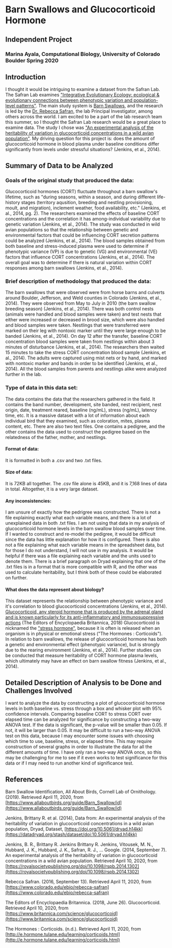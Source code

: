 # Barn Swallows and Glucocorticoid Hormone
## Independent Project 
### Marina Ayala, Computational Biology, University of Colorado Boulder Spring 2020

## Introduction
I thought it would be intriguing to examine a dataset from the Safran Lab. The Safran Lab examines ["Integrative Evolutionary Ecology: ecological & evolutionary connections between phenotypic variation and population-level patterns"](http://www.safran-lab.com/). The main study system is [Barn Swallows](https://www.allaboutbirds.org/guide/Barn_Swallow/id), and the research is led by the [Dr. Rebecca Safran](https://www.colorado.edu/ebio/rebecca-safran), the lab Principal Investigator, among others across the world. I am excited to be a part of the lab research team this summer, so I thought the Safran Lab research would be a great place to examine data. The study I chose was ["An experimental analysis of the heritability of variation in glucocorticoid concentrations in a wild avian population"](https://royalsocietypublishing.org/doi/10.1098/rspb.2014.1302). My driving question for this project is: does the amount of glucocorticoid hormone in blood plasma under baseline conditions differ significantly from levels under stressful situations?
(Jenkins, et al., 2014). 

## Summary of Data to be Analyzed
### Goals of the original study that produced the data:
Glucocorticoid hormones (CORT) fluctuate throughout a barn swallow's lifetime, such as "during seasons, within a season, and during different life-history stages (territory aqusition, breeding and nestling provisioning, moult, and migration), inclement weather, food availability, etc." (Jenkins, et al., 2014, pg. 2). The researchers examined the effects of baseline CORT concentrations and the correlation it has among-individual variability due to genetic variation (Jenkins, et al., 2014). The study was conducted in wild avian populations so that the relationship between genetic and environmental factors that could be influencing CORT secretion patterns could be analyzed (Jenkins, et al., 2014). The blood samples obtained from both baseline and stress-induced plasma were used to determine if phenotypic variance (VP) is due to genetic (VG) and environmental (VE) factors that influence CORT concentrations (Jenkins, et al., 2014). The overall goal was to determine if there is natural variation within CORT responses among barn swallows (Jenkins, et al., 2014). 
### Brief description of methodology that produced the data:
The barn swallows that were observed were from horse barns and culverts around Boulder, Jefferson, and Weld counties in Colorado (Jenkins, et al., 2014). They were observed from May to July in 2010 (the barn swallow breeding season) (Jenkins, et al., 2014). There was both control nests (animals were handled and blood samples were taken) and test nests that either were increased or decreased in brood size, which were also handled and blood samples were taken. Nestlings that were transferred were marked on their leg with nontoxic marker until they were large enough to be banded  (Jenkins, et al., 2014). On day 12 after the transfer, baseline CORT concentration blood samples were taken from nestlings within about 3 minutes of disturbance (Jenkins, et al., 2014). The researchers then waited 15 minutes to take the stress CORT concentration blood sample (Jenkins, et al., 2014). The adults were captured using mist nets or by hand, and marked with nontoxic marker and bands in order to be identified (Jenkins, et al., 2014). All the blood samples from parents and nestlings alike were analyzed further in the lab.
### Type of data in this data set:
The data contains the data that the researchers gathered in the field. It contains the band number, development, site banded, nest recipient, nest origin, date, treatment reared, baseline (ng/mL), stress (ng/mL), latency time, etc. It is a massive dataset with a lot of information about each individual bird that they examined, such as coloration, mites, plasma content, etc. There are also two text files. One contains a pedigree, and the other contains the data used to construct the pedigree based on the relatedness of the father, mother, and nestlings. 
#### Format of data:
It is formatted in both a .csv and two .txt files.
#### Size of data: 
It is 72KB all together. The .csv file alone is 45KB, and it is 7,168 lines of data in total. Altogether, it is a very large dataset.
#### Any inconsistencies:
I am unsure of exactly how the pedrigree was constructed. There is not a file explaining exactly what each variable means, and there is a lot of unexplained data in both .txt files. I am not using that data in my analysis of glucocorticoid hormone levels in the barn swallow blood samples over time. If I wanted to construct and re-model the pedigree, it would be difficult since the data has little explanation for how it is configured. There is also not a file explaining what each variable means in the spreadsheet data, but for those I do not understand, I will not use in my analysis. It would be helpful if there was a file explaining each variable and the units used to denote them. There is a brief paragraph on Dryad explaining that one of the .txt files is in a format that is more compatible with R, and the other was used to calculate heritability, but I think both of these could be elaborated on further. 
#### What does the data represent about biology?
This dataset represents the relationship between phenotypic variance and it's correlation to blood glucocorticoid concentrations (Jenkins, et al., 2014). [Glucocorticoid, any steroid hormone that is produced by the adrenal gland and is known particularly for its anti-inflammatory and immunosuppressive actions](https://www.britannica.com/science/glucocorticoid) (The Editors of Encyclopaedia Britannica, 2018) Glucocorticoid is nicknamed the ["stress hormone"](http://e.hormone.tulane.edu/learning/corticoids.html), because it is often is released when an organism is in physical or emotional stress ("The Hormones : Corticoids"). In relation to barn swallows, the release of glucocorticoid hormone has both a genetic and environmental effect (phenotypic variance), but is strongly due to the rearing environment (Jenkins, et al., 2014). Further studies can be conducted that measure heritability of CORT hormone plasma levels, which ultimately may have an effect on barn swallow fitness (Jenkins, et al., 2014).

## Detailed Description of Analysis to be Done and Challenges Involved
I want to analyze the data by constructing a plot of glucocorticoid hormone levels in both baseline vs. stress through a box and whisker plot with 95% confidence intervals. Comparing baseline CORT to stress CORT over elapsed time can be analyzed for significance by constructing a two-way ANOVA test. If the data is significant, the p-value will be smaller than 0.05. If not, it will be larger than 0.05. It may be difficult to run a two-way ANOVA test on this data, because I may encounter some issues with choosing which time to use, baseline, stress, or elapsed time. This may require construction of several graphs in order to illustrate the data for all the different amounts of time. I have only ran a two-way ANOVA once, so this may be challenging for me to see if it even works to test significance for this data or if I may need to run another kind of significance test. 

## References
Barn Swallow Identification, All About Birds, Cornell Lab of Ornithology. (2019). Retrieved April 11, 2020, from [https://www.allaboutbirds.org/guide/Barn_Swallow/id](https://www.allaboutbirds.org/guide/Barn_Swallow/id)

Jenkins, Brittany R. et al. (2014), Data from: An experimental analysis of the heritability of variation in glucocorticoid concentrations in a wild avian population, Dryad, Dataset, [https://doi.org/10.5061/dryad.h14kk](https://datadryad.org/stash/dataset/doi:10.5061/dryad.h14kk)

Jenkins, B. R., Brittany R. Jenkins Brittany R. Jenkins, Vitousek, M. N., Hubbard, J. K., Hubbard, J. K., Safran, R. J., … Google. (2014, September 7). An experimental analysis of the heritability of variation in glucocorticoid concentrations in a wild avian population. Retrieved April 10, 2020, from [https://royalsocietypublishing.org/doi/10.1098/rspb.2014.1302](https://royalsocietypublishing.org/doi/10.1098/rspb.2014.1302)

Rebecca Safran. (2016, September 13). Retrieved April 11, 2020, from [https://www.colorado.edu/ebio/rebecca-safran](https://www.colorado.edu/ebio/rebecca-safran)

The Editors of Encyclopaedia Britannica. (2018, June 26). Glucocorticoid. Retrieved April 10, 2020, from [https://www.britannica.com/science/glucocorticoid](https://www.britannica.com/science/glucocorticoid)

The Hormones : Corticoids. (n.d.). Retrieved April 11, 2020, from [http://e.hormone.tulane.edu/learning/corticoids.html](http://e.hormone.tulane.edu/learning/corticoids.html)

